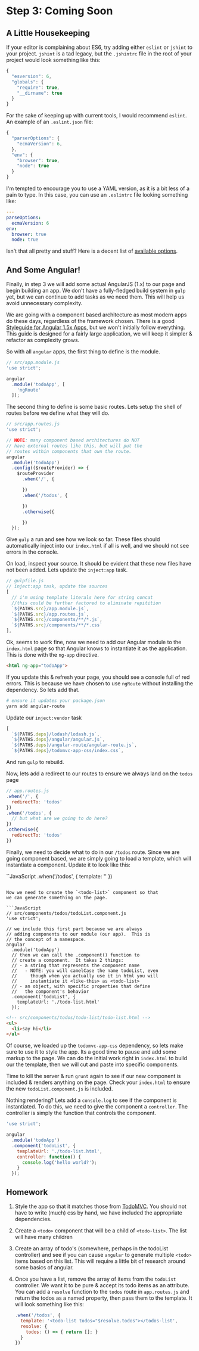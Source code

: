 # Step 3:  Coming Soon


## A Little Housekeeping

If your editor is complaining about ES6, try adding either `eslint` or `jshint` to
your project.  `jshint` is a tad legacy, but the `.jshintrc` file in the root of your  
project would look something like this:

```JavaScript
{
  "esversion": 6,
  "globals": {
    "require": true,
    "__dirname": true
  }
}
```

For the sake of keeping up with current tools, I would recommend `eslint`.  An example
of an `.eslint.json` file:

```JavaScript
{
  "parserOptions": {
    "ecmaVersion": 6,
  },
  "env": {
    "browser": true,
    "node": true
  }
}
```
I'm tempted to encourage you to use a YAML version, as it is a bit less of a pain to
type.  In this case, you can use an `.eslintrc` file looking something like:

```yaml
---
parseOptions:
  ecmaVersion: 6
env:
  browser: true
  node: true
```

Isn't that all pretty and stuff?  Here is a decent list of [available options](https://gist.github.com/alefteris/39c9cfe3a6baa9fc5acf).



## And Some Angular!

Finally, in step 3 we will add some actual AngularJS (1.x) to our page
and begin building an app.  We don't have a fully-fledged build system
in `gulp` yet, but we can continue to add tasks as we need them.  This
will help us avoid unnecessary complexity.

We are going with a component based architecture as most modern apps
do these days, regardless of the framework chosen.  There is a good
[Styleguide for Angular 1.5x Apps](https://github.com/toddmotto/angularjs-styleguide), but we won't
initially follow everything.  This guide is designed for a fairly large
application, we will keep it simpler & refactor as complexity grows.

So with all `angular` apps, the first thing to define is the module.  

```JavaScript
// src/app.module.js
'use strict';

angular
  .module('todoApp', [
    'ngRoute'
  ]);
```

The second thing to define is some basic routes.  Lets
setup the shell of routes before we define what they will do.

```JavaScript
// src/app.routes.js
'use strict';

// NOTE: many component based architectures do NOT
// have external routes like this, but will put the
// routes within components that own the route.
angular
  .module('todoApp')
  .config(($routeProvider) => {
    $routeProvider
      .when('/', {

      })
      .when('/todos', {

      })
      .otherwise({

      })
  });
```

Give `gulp` a run and see how we look so far. These
files should automatically inject into our `index.html`
if all is well, and we should not see errors in the
console.

On load, inspect your source. It should be evident that these new files have not been added. Lets update
the `inject:app` task.

```JavaScript
// gulpfile.js
// inject:app task, update the sources
[
  // i'm using template literals here for string concat
  //this could be further factored to eliminate repitition
  `${PATHS.src}/app.module.js`,
  `${PATHS.src}/app.routes.js`,
  `${PATHS.src}/components/**/*.js`,
  `${PATHS.src}/components/**/*.css`
],
```

Ok, seems to work fine, now we need to add our Angular module
to the `index.html` page so that Angular knows to instantiate
it as the application.  This is done with the `ng-app` directive.

```html
<html ng-app="todoApp">
```

If you update this & refresh your page, you should see a
console full of red errors. This is because we have chosen
to use `ngRoute` without installing the dependency.  So
lets add that.

```bash
# ensure it updates your package.json
yarn add angular-route
```

Update our `inject:vendor` task

```JavaScript
[
  `${PATHS.deps}/lodash/lodash.js`,
  `${PATHS.deps}/angular/angular.js`,
  `${PATHS.deps}/angular-route/angular-route.js`,
  `${PATHS.deps}/todomvc-app-css/index.css`,
```

And run `gulp` to rebuild.

Now, lets add a redirect to our routes to ensure we
always land on the `todos` page

```JavaScript
// app.routes.js
.when('/', {
  redirectTo: 'todos'
})
.when('/todos', {
  // but what are we going to do here?
})
.otherwise({
  redirectTo: 'todos'
})

```

Finally, we need to decide what to do in our `/todos` route.
Since we are going component based, we are simply going to
load a template, which will instantiate a component.  Update it to look like this:

``JavaScript
.when('/todos', {
  template: '<todo-list></todo-list>'
})
```

Now we need to create the `<todo-list>` component so that
we can generate something on the page.

```JavaScript
// src/components/todos/todoList.component.js
'use strict';

// we include this first part because we are always
// adding components to our module (our app).  This is
// the concept of a namespace.
angular
  .module('todoApp')
  // then we can call the .component() function to
  // create a component.  It takes 2 things:
  // - a string that represents the component name
  //   - NOTE: you will camelCase the name todoList, even
  //     though when you actually use it in html you will
  //     instantiate it <like-this> as <todo-list>
  // - an object, with specific properties that define
  //   the component's behavior
  .component('todoList', {
    templateUrl: './todo-list.html'
  });
```

```html
<!-- src/components/todos/todo-list/todo-list.html -->
<ul>
  <li>say hi</li>
</ul>
```

Of course, we loaded up the `todomvc-app-css` dependency, so lets make sure to use it to style the app.  Its a good
time to pause and add some markup to the page.  We can do
the initial work right in `index.html` to build our the
template, then we will cut and paste into specific
components.

Time to kill the server & run `grunt` again to see if our
new component is included & renders anything on the page. Check
your `index.html` to ensure the new `todoList.component.js` is included.

Nothing rendering?  Lets add a `console.log` to see if the
component is instantiated. To do this, we need to give the component a
`controller`.  The controller is simply the function that controls the
component.

```JavaScript
'use strict';

angular
  .module('todoApp')
  .component('todoList', {
    templateUrl: './todo-list.html',
    controller: function() {
      console.log('hello world?');
    }
  });

```


## Homework


1.  Style the app so that it matches those from [TodoMVC](http://todomvc.com/).
    You should not have to write (much) css by hand, we have included the appropriate dependencies.
1.  Create a `<todo>` component that will be a child of `<todo-list>`. The
    list will have many children
1.  Create an array of todo's (somewhere, perhaps in the todoList controller)
    and see if you can cause `angular` to generate multiple `<todo>` items
    based on this list. This will require a little bit of research around
    some basics of angular.
1.  Once you have a list, remove the array of items from the `todoList`
    controller.  We want it to be pure & accept its todo items as an
    attribute.  You can add a `resolve` function to the `todos` route
    in `app.routes.js` and return the todos as a named property, then
    pass them to the template.  It will look something like this:

    ```JavaScript
    .when('/todos', {
      template: '<todo-list todos="$resolve.todos"></todos-list',
      resolve: {
        todos: () => { return []; }
      }
    })
    ```

<!--
TODO:
- look at "what next" from step_1.md.  more or less:
- add build for sass, js
- ensure inject works for /src with all the individual files
  - gulp-inject will do this
  - the 'name' option will allow us to use named injection points
    for vendor, etc
- ensure inject works for /dist after we build/minify
- ensure we can serve both /src and /dist so that we can verify
  everything works as expected, both before and after minification!
  - either with a /dev and a /dist prefix
  - OR using ports: 3000 and 3001
    - ports may be easier, path manipulation is always a tad messy
-->
